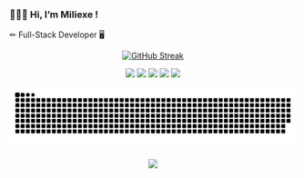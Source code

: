 <h3>🙋🏻‍♀️ Hi, I’m Miliexe !</h3>

✏ Full-Stack Developer 🖥

<div align="center">
  <a href="https://github.com/Miliexe">
    
   
   [![GitHub Streak](http://github-readme-streak-stats.herokuapp.com?user=Miliexe&hide_border=true&date_format=j%20M%5B%20Y%5D&background=DD272700&stroke=FAB795&border=0D111700&ring=E95678&fire=E96D38&currStreakNum=CFCFCF&sideNums=979797&currStreakLabel=DCA629&sideLabels=FF87AB&dates=A3A3A3)](https://git.io/streak-stats)
                             
 

<!--- links
 <a href="" target="_blank"><img src="" target="_blank"></a> 
--->
 
<a href="" target="_blank"><img src="https://img.shields.io/badge/HTML-000000?style=for-the-badge&logo=Html5&logoColor=orange" target="_blank"></a> 
<a href="" target="_blank"><img src="https://img.shields.io/badge/CSS-000000?style=for-the-badge&logo=Css3&logoColor=blue" target="_blank"></a>
<a href="" target="_blank"><img src="https://img.shields.io/badge/SASS-000000?style=for-the-badge&logo=Sass&logoColor=dd0099" target="_blank"></a> 
<a href="" target="_blank"><img src="https://img.shields.io/badge/JavaScript-000000?style=for-the-badge&logo=javascript&logoColor=F7DF1E" target="_blank"></a> 
<a href="" target="_blank"><img src="https://img.shields.io/badge/REACT-000000?style=for-the-badge&logo=React&logoColor=00ffff" target="_blank"></a> 

    
  ![Snake animation](https://github.com/Miliexe/Miliexe/blob/output/github-contribution-grid-snake.svg?palette=github-dark)
  
  ![](https://komarev.com/ghpvc/?username=Miliexe&label=thanks+for+visiting&style=for-the-badge&color=000000)

    
    
 </div>
